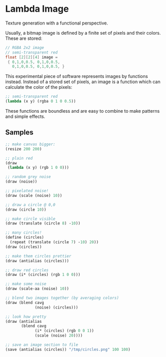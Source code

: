 
# Lambda Image

Texture generation with a functional perspective. 

Usually, a bitmap image is defined by a finite set of pixels and their colors. These are stored:

```c
// RGBA 2x2 image
// semi-transparent red
float [2][2][4] image =
 { 0,1,0,0.5, 0,1,0,0.5,
   0,1,0,0.5, 0,1,0,0.5, }
```

This experimental piece of software represents images by functions instead. Instead of a stored set of pixels, an image is a function which can calculate the color of the pixels:

```scheme
;; semi-transparent red
(lambda (x y) (rgba 0 1 0 0.5))
```

These functions are boundless and are easy to combine to make patterns and simple effects.

## Samples

```scheme
;; make canvas bigger:
(resize 200 200)
```

```scheme
;; plain red
(draw
 (lambda (x y) (rgb 1 0 0)))
```

```scheme
;; random grey noise
(draw (noise))
```

```scheme
;; pixelated noise!
(draw (scale (noise) 10))
```

```scheme
;; draw a circle @ 0,0
(draw (circle 10))
```

```scheme
;; make circle visible
(draw (translate (circle 8) -10))
```

```scheme
;; many circles!
(define (circles)
  (repeat (translate (circle 7) -10) 20))
(draw (circles))
```

```scheme
;; make them circles prettier
(draw (antialias (circles)))
```

```scheme
;; draw red circles
(draw (i* (circles) (rgb 1 0 0)))
```

```scheme
;; make some noise
(draw (scale-aa (noise) 10))
```

```scheme
;; blend two images together (by averaging colors)
(draw (blend cavg
             (noise) (circles)))
```

```scheme
;; look how pretty
(draw (antialias
       (blend cavg
             (i* (circles) (rgb 0 0 1))
             (scale (noise) 20))))
```

```scheme
;; save an image section to file
(save (antialias (circles)) "/tmp/circles.png" 100 100)
```
